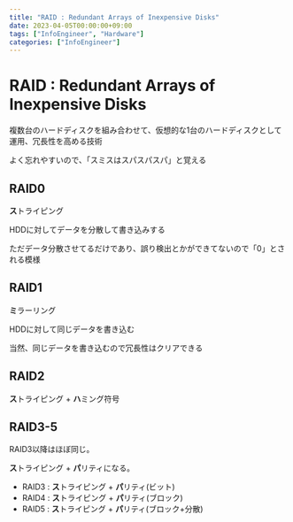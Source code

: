 ```yaml
---
title: "RAID : Redundant Arrays of Inexpensive Disks"
date: 2023-04-05T00:00:00+09:00
tags: ["InfoEngineer", "Hardware"]
categories: ["InfoEngineer"]
---
```

# RAID : Redundant Arrays of Inexpensive Disks

複数台のハードディスクを組み合わせて、仮想的な1台のハードディスクとして運用、冗長性を高める技術

よく忘れやすいので、「スミスはスパスパスパ」と覚える

## RAID0

**ス**トライピング 

HDDに対してデータを分散して書き込みする

ただデータ分散させてるだけであり、誤り検出とかができてないので「0」とされる模様

## RAID1

**ミ**ラーリング

HDDに対して同じデータを書き込む

当然、同じデータを書き込むので冗長性はクリアできる

## RAID2

**ス**トライピング + **ハ**ミング符号

## RAID3-5

RAID3以降はほぼ同じ。

**ス**トライピング + **パ**リティになる。

- RAID3 : **ス**トライピング + **パ**リティ(ビット)
- RAID4 : **ス**トライピング + **パ**リティ(ブロック)
- RAID5 : **ス**トライピング + **パ**リティ(ブロック+分散)